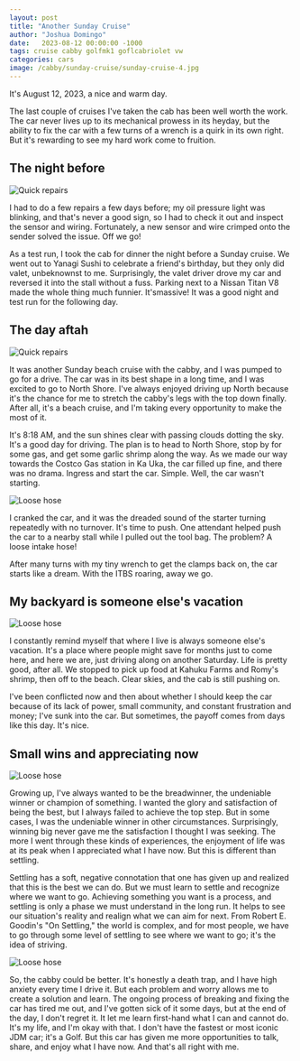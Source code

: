 ```yaml
---
layout: post
title: "Another Sunday Cruise"
author: "Joshua Domingo"
date:   2023-08-12 00:00:00 -1000
tags: cruise cabby golfmk1 goflcabriolet vw 
categories: cars
image: /cabby/sunday-cruise/sunday-cruise-4.jpg
---
```

It's August 12, 2023, a nice and warm day.

The last couple of cruises I've taken the cab has been well worth the work. The car never lives up to its mechanical prowess in its heyday, but the ability to fix the car with a few turns of a wrench is a quirk in its own right. But it's rewarding to see my hard work come to fruition.

## **The night before**
![Quick repairs](https://www.sudoyashi.com/assets/img/cabby/sunday-cruise/sunday-cruise-6.jpg)

I had to do a few repairs a few days before; my oil pressure light was blinking, and that's never a good sign, so I had to check it out and inspect the sensor and wiring. Fortunately, a new sensor and wire crimped onto the sender solved the issue. Off we go!

As a test run, I took the cab for dinner the night before a Sunday cruise. We went out to Yanagi Sushi to celebrate a friend's birthday, but they only did valet, unbeknownst to me. Surprisingly, the valet driver drove my car and reversed it into the stall without a fuss. Parking next to a Nissan Titan V8 made the whole thing much funnier. It'smassive! It was a good night and test run for the following day.

## **The day aftah**

![Quick repairs](https://www.sudoyashi.com/assets/img/cabby/sunday-cruise/sunday-cruise-7.jpg)

It was another Sunday beach cruise with the cabby, and I was pumped to go for a drive. The car was in its best shape in a long time, and I was excited to go to North Shore. I've always enjoyed driving up North because it's the chance for me to stretch the cabby's legs with the top down finally. After all, it's a beach cruise, and I'm taking every opportunity to make the most of it.

It's 8:18 AM, and the sun shines clear with passing clouds dotting the sky. It's a good day for driving. The plan is to head to North Shore, stop by for some gas, and get some garlic shrimp along the way. As we made our way towards the Costco Gas station in Ka Uka, the car filled up fine, and there was no drama. Ingress and start the car. Simple. Well, the car wasn't starting. 

![Loose hose](https://www.sudoyashi.com/assets/img/cabby/sunday-cruise/sunday-cruise-1.jpg)

I cranked the car, and it was the dreaded sound of the starter turning repeatedly with no turnover. It's time to push. One attendant helped push the car to a nearby stall while I pulled out the tool bag. The problem? A loose intake hose!

After many turns with my tiny wrench to get the clamps back on, the car starts like a dream. With the ITBS roaring, away we go.

## **My backyard is someone else's vacation**

![Loose hose](https://www.sudoyashi.com/assets/img/cabby/sunday-cruise/sunday-cruise-4.jpg)

I constantly remind myself that where I live is always someone else's vacation. It's a place where people might save for months just to come here, and here we are, just driving along on another Saturday. Life is pretty good, after all. We stopped to pick up food at Kahuku Farms and Romy's shrimp, then off to the beach. Clear skies, and the cab is still pushing on.

I've been conflicted now and then about whether I should keep the car because of its lack of power, small community, and constant frustration and money; I've sunk into the car. But sometimes, the payoff comes from days like this day. It's nice.

## **Small wins and appreciating now**

![Loose hose](https://www.sudoyashi.com/assets/img/cabby/sunday-cruise/sunday-cruise-5.jpg)

Growing up, I've always wanted to be the breadwinner, the undeniable winner or champion of something. I wanted the glory and satisfaction of being the best, but I always failed to achieve the top step. But in some cases, I was the undeniable winner in other circumstances. Surprisingly, winning big never gave me the satisfaction I thought I was seeking. The more I went through these kinds of experiences, the enjoyment of life was at its peak when I appreciated what I have now. But this is different than settling.

Settling has a soft, negative connotation that one has given up and realized that this is the best we can do. But we must learn to settle and recognize where we want to go. Achieving something you want is a process, and settling is only a phase we must understand in the long run. It helps to see our situation's reality and realign what we can aim for next. From Robert E. Goodin's "On Settling," the world is complex, and for most people, we have to go through some level of settling to see where we want to go; it's the idea of striving.

![Loose hose](https://www.sudoyashi.com/assets/img/cabby/sunday-cruise/sunday-cruise-6.jpg)

So, the cabby could be better. It's honestly a death trap, and I have high anxiety every time I drive it. But each problem and worry allows me to create a solution and learn. The ongoing process of breaking and fixing the car has tired me out, and I've gotten sick of it some days, but at the end of the day, I don't regret it. It let me learn first-hand what I can and cannot do. It's my life, and I'm okay with that. I don't have the fastest or most iconic JDM car; it's a Golf. But this car has given me more opportunities to talk, share, and enjoy what I have now. And that's all right with me.